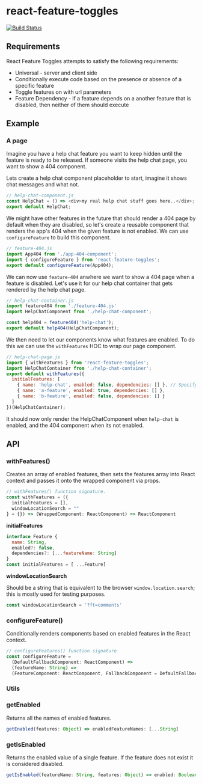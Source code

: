 # react-feature-toggles

[![Build Status](https://travis-ci.com/paralleldrive/react-feature-toggles.svg?token=Ba8H1FN3UT5CqqFhs2AM&branch=master)](https://travis-ci.com/paralleldrive/react-feature-toggles)

## Requirements

React Feature Toggles attempts to satisfy the following requirements:

* Universal - server and client side
* Conditionally execute code based on the presence or absence of a specific feature
* Toggle features on with url parameters
* Feature Dependency - if a feature depends on a another feature that is disabled, then neither of them should execute


## Example

### A page
Imagine you have a help chat feature you want to keep hidden until the feature is ready to be released.
If someone visits the help chat page, you want to show a 404 component.

Lets create a help chat component placeholder to start, imagine it shows chat messages and what not. 
```javascript
// help-chat-component.js
const HelpChat = () => <div>my real help chat stuff goes here..</div>;
export default HelpChat;
```

We might have other features in the future that should render a 404 page by default when they are disabled, so let's create a reusable component that renders the app's 404 when the given feature is not enabled. We can use `configureFeature` to build this component.

```javascript
// feature-404.js
import App404 from './app-404-component';
import { configureFeature } from 'react-feature-toggles';
export default configureFeature(App404);
```

We can now use `feature-404` anwhere we want to show a 404 page when a feature is disabled. Let's use it for our help chat container that gets rendered by the help chat page.

```javascript
// help-chat-container.js
import feature404 from './feature-404.js'
import HelpChatComponent from './help-chat-component';

const help404 = feature404('help-chat');
export default help404(HelpChatComponent);
```

We then need to let our components know what features are enabled. To do this we can use the `withFeatures` HOC to wrap our page component.

```javascript
// help-chat-page.js
import { withFeatures } from 'react-feature-toggles';
import HelpChatContainer from './help-chat-container';
export default withFeatures({
  initialFeatures: [
    { name: 'help-chat', enabled: false, dependencies: [] }, // Specify the 'help-chat' feature
    { name: 'a-feature', enabled: true, dependencies: [] },
    { name: 'b-feature', enabled: false, dependencies: [] }
  ]
})(HelpChatContainer);
```

It should now only render the HelpChatComponent when `help-chat` is enabled, and the 404 component when its not enabled.


## API

### withFeatures()

Creates an array of enabled features, then sets the features array into React context and passes it onto the wrapped component via props.



```javascript
// withFeatures() function signature.
const withFeatures = ({
  initialFeatures = [],
  windowLocationSearch = ""
} = {}) => (WrappedComponent: ReactComponent) => ReactComponent
```

__initialFeatures__

```javascript
interface Feature {
  name: String,
  enabled?: false,
  dependencies?: [...featureName: String]
}
const initialFeatures = [ ...Feature]
```

__windowLocationSearch__

Should be a string that is equivalent to the browser `window.location.search`; this is mostly used for testing purposes.

```javascript
const windowLocationSearch = '?ft=comments'
```

### configureFeature()

Conditionally renders components based on enabled features in the React context.

```javascript
// configureFeatures() function signature
const configureFeature =
  (DefaultFallbackComponent: ReactComponent) =>
  (featureName: String) =>
  (FeatureComponent: ReactComponent, FallbackComponent = DefaultFallbackComponent) => ReactComponent
```

### Utils

### getEnabled
Returns all the names of enabled features.

```javascript
getEnabled(features: Object) => enabledFeatureNames: [...String]
```

### getIsEnabled
Returns the enabled value of a single feature. If the feature does not exist it is considered disabled.

```javascript
getIsEnabled(featureName: String, features: Object) => enabled: Boolean
```
